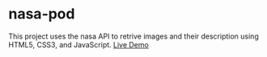 # nasa-pod
This project uses the nasa API to retrive images and their description using HTML5, CSS3, and JavaScript.
<a href="https://sallahtech.github.io/nasa-pod/" target="_blank">Live Demo</a>
